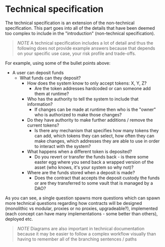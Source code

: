 # Technical specification

The technical specification is an extension of the non-technical specification. This part goes into all of the details that have been deemed too complex to include in the "introduction" (non-technical specification).

> *NOTE*
> A technical specification includes a lot of detail and thus the following does not provide example answers because that depends on your specific use case, your risk profile and trade-offs.

For example, using some of the bullet points above:

- A user can deposit funds
  - What funds can they deposit?
    - How does the system know to only accept tokens: X, Y, Z?
      - Are the token addresses hardcoded or can someone add them at runtime?
    - Who has the authority to tell the system to include that information?
      - If changes can be made at runtime then who is the "owner" who is authorized to make those changes?
    - Do they have authority to make further additions / remove the current tokens?
      - Is there any mechanism that specifies how many tokens they can add, which tokens they can select, how often they can make changes, which addresses they are able to use in order to interact with the system?
    - What happens when a different token is deposited?
      - Do you revert or transfer the funds back - is there some easter egg where you send back a wrapped version of the asset (who knows, it's your system so why not)?
    - Where are the funds stored when a deposit is made?
      - Does the contract that accepts the deposit custody the funds or are they transferred to some vault that is managed by a DAO?

As you can see, a single question spawns more questions which can spawn more technical questions regarding how contracts will be designed (monolithic vs modular, proxies or no proxies, upgradeable?), implemented (each concept can have many implementations - some better than others), deployed etc.

> *NOTE*
> Diagrams are also important in technical documentation because it may be easier to follow a complex workflow visually than having to remember all of the branching sentences / paths
